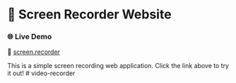 # 🎥 Screen Recorder Website  

### 🌐 Live Demo  
🔗 [screen.recorder]([https://recorderwebiste.ccbp.tech/])  

This is a simple screen recording web application. Click the link above to try it out!  # video-recorder
